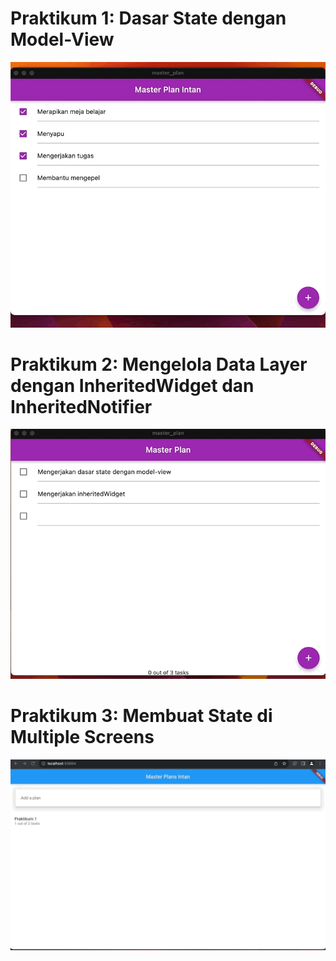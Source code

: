 # Praktikum 1: Dasar State dengan Model-View

![images](docs/1.gif)

# Praktikum 2: Mengelola Data Layer dengan InheritedWidget dan InheritedNotifier

![images](docs/3.gif)

# Praktikum 3: Membuat State di Multiple Screens

![images](docs/4.gif)
